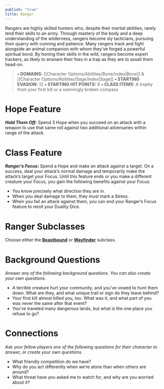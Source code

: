 ```yaml
---
publish: "true"
title: Ranger
---
```


Rangers are highly skilled hunters who, despite their martial abilities, rarely lend their skills to an army. Through mastery of the body and a deep understanding of the wilderness, rangers become sly tacticians, pursuing their quarry with cunning and patience. Many rangers track and fight alongside an animal companion with whom they’ve forged a powerful spiritual bond. By honing their skills in the wild, rangers become expert trackers, as likely to ensnare their foes in a trap as they are to assail them head-on.

> **• DOMAINS:** [[Character Options/Abilities/Bone/index|Bone]] & [[Character Options/Abilities/Sage/index|Sage]]
> **• STARTING EVASION:** 12
> **• STARTING HIT POINTS:** 6
> **• CLASS ITEMS:** A trophy from your first kill or a seemingly broken compass

# Hope Feature

***Hold Them Off:*** Spend 3 Hope when you succeed on an attack with a weapon to use that same roll against two additional adversaries within range of the attack.

# Class Feature

***Ranger’s Focus:*** Spend a Hope and make an attack against a target. On a success, deal your attack’s normal damage and temporarily make the attack’s target your Focus. Until this feature ends or you make a different creature your Focus, you gain the following benefits against your Focus:

- You know precisely what direction they are in.
- When you deal damage to them, they must mark a Stress.
- When you fail an attack against them, you can end your Ranger’s Focus feature to reroll your Duality Dice.

# Ranger Subclasses

Choose either the **[Beastbound](Beastbound.md)** or **[Wayfinder](Wayfinder.md)** subclass.

# Background Questions

*Answer any of the following background questions. You can also create your own questions.*

- A terrible creature hurt your community, and you’ve vowed to hunt them down. What are they, and what unique trail or sign do they leave behind?
- Your first kill almost killed you, too. What was it, and what part of you was never the same after that event?
- You’ve traveled many dangerous lands, but what is the one place you refuse to go?

# Connections

*Ask your fellow players one of the following questions for their character to answer, or create your own questions.*

- What friendly competition do we have?
- Why do you act differently when we’re alone than when others are around?
- What threat have you asked me to watch for, and why are you worried about it?
